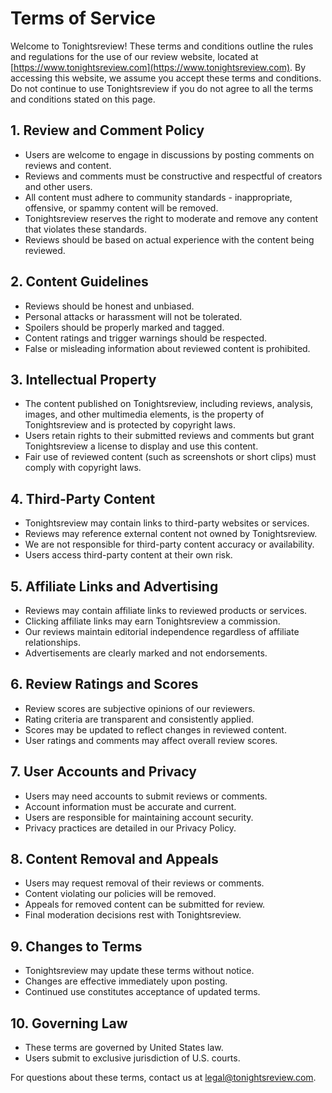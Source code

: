 # Terms of Service

Welcome to Tonightsreview! These terms and conditions outline the rules and regulations for the use of our review website, located at [https://www.tonightsreview.com](https://www.tonightsreview.com). By accessing this website, we assume you accept these terms and conditions. Do not continue to use Tonightsreview if you do not agree to all the terms and conditions stated on this page.

## 1. Review and Comment Policy
- Users are welcome to engage in discussions by posting comments on reviews and content.
- Reviews and comments must be constructive and respectful of creators and other users.
- All content must adhere to community standards - inappropriate, offensive, or spammy content will be removed.
- Tonightsreview reserves the right to moderate and remove any content that violates these standards.
- Reviews should be based on actual experience with the content being reviewed.

## 2. Content Guidelines
- Reviews should be honest and unbiased.
- Personal attacks or harassment will not be tolerated.
- Spoilers should be properly marked and tagged.
- Content ratings and trigger warnings should be respected.
- False or misleading information about reviewed content is prohibited.

## 3. Intellectual Property
- The content published on Tonightsreview, including reviews, analysis, images, and other multimedia elements, is the property of Tonightsreview and is protected by copyright laws.
- Users retain rights to their submitted reviews and comments but grant Tonightsreview a license to display and use this content.
- Fair use of reviewed content (such as screenshots or short clips) must comply with copyright laws.

## 4. Third-Party Content
- Tonightsreview may contain links to third-party websites or services.
- Reviews may reference external content not owned by Tonightsreview.
- We are not responsible for third-party content accuracy or availability.
- Users access third-party content at their own risk.

## 5. Affiliate Links and Advertising
- Reviews may contain affiliate links to reviewed products or services.
- Clicking affiliate links may earn Tonightsreview a commission.
- Our reviews maintain editorial independence regardless of affiliate relationships.
- Advertisements are clearly marked and not endorsements.

## 6. Review Ratings and Scores
- Review scores are subjective opinions of our reviewers.
- Rating criteria are transparent and consistently applied.
- Scores may be updated to reflect changes in reviewed content.
- User ratings and comments may affect overall review scores.

## 7. User Accounts and Privacy
- Users may need accounts to submit reviews or comments.
- Account information must be accurate and current.
- Users are responsible for maintaining account security.
- Privacy practices are detailed in our Privacy Policy.

## 8. Content Removal and Appeals
- Users may request removal of their reviews or comments.
- Content violating our policies will be removed.
- Appeals for removed content can be submitted for review.
- Final moderation decisions rest with Tonightsreview.

## 9. Changes to Terms
- Tonightsreview may update these terms without notice.
- Changes are effective immediately upon posting.
- Continued use constitutes acceptance of updated terms.

## 10. Governing Law
- These terms are governed by United States law.
- Users submit to exclusive jurisdiction of U.S. courts.

For questions about these terms, contact us at [legal@tonightsreview.com](mailto:legal@tonightsreview.com).
